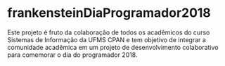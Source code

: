 # frankensteinDiaProgramador2018
Este projeto é fruto da colaboração de todos os acadêmicos do curso Sistemas de Informação da UFMS CPAN e tem objetivo de integrar a comunidade acadêmica em um projeto de desenvolvimento colaborativo para comemorar o dia do programador 2018.
